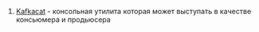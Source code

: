 1. [Kafkacat](https://github.com/edenhill/kcat) - консольная утилита которая может выступать в качестве консьюмера и продьюсера